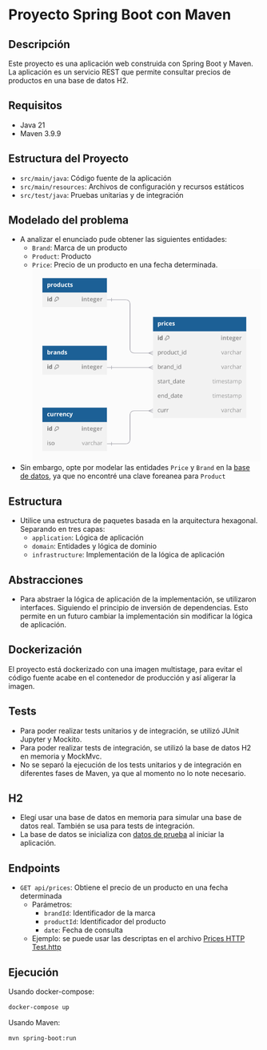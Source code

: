 # Proyecto Spring Boot con Maven

## Descripción
Este proyecto es una aplicación web construida con Spring Boot y Maven. 
La aplicación es un servicio REST que permite consultar precios de productos en una base de datos H2.

## Requisitos

- Java 21
- Maven 3.9.9

## Estructura del Proyecto

- `src/main/java`: Código fuente de la aplicación
- `src/main/resources`: Archivos de configuración y recursos estáticos
- `src/test/java`: Pruebas unitarias y de integración

## Modelado del problema
- A analizar el enunciado pude obtener las siguientes entidades:
  - `Brand`: Marca de un producto
  - `Product`: Producto
  - `Price`: Precio de un producto en una fecha determinada.
    ![img.png](media/img.png)
- Sin embargo, opte por modelar las entidades `Price` y `Brand` en la [base de datos](prices/src/main/resources/schema.sql), ya que no encontré una clave foreanea para `Product`

## Estructura
- Utilice una estructura de paquetes basada en la arquitectura hexagonal. Separando en tres capas:
  - `application`: Lógica de aplicación
  - `domain`: Entidades y lógica de dominio
  - `infrastructure`: Implementación de la lógica de aplicación

## Abstracciones
- Para abstraer la lógica de aplicación de la implementación, se utilizaron interfaces. Siguiendo el principio de inversión de dependencias. Esto permite en un futuro cambiar la implementación sin modificar la lógica de aplicación.
  
## Dockerización

El proyecto está dockerizado con una imagen multistage, para evitar el código fuente acabe en el contenedor de producción y así aligerar la imagen.

## Tests
- Para poder realizar tests unitarios y de integración, se utilizó JUnit Jupyter y Mockito. 
- Para poder realizar tests de integración, se utilizó la base de datos H2 en memoria y MockMvc.
- No se separó la ejecución de los tests unitarios y de integración en diferentes fases de Maven, ya que al momento no lo note necesario.

## H2
- Elegí usar una base de datos en memoria para simular una base de datos real. También se usa para tests de integración.
- La base de datos se inicializa con [datos de prueba](prices/src/main/resources/data.sql) al iniciar la aplicación.


## Endpoints
- `GET api/prices`: Obtiene el precio de un producto en una fecha determinada
  - Parámetros:
    - `brandId`: Identificador de la marca
    - `productId`: Identificador del producto
    - `date`: Fecha de consulta
  - Ejemplo: se puede usar las descriptas en el archivo [Prices HTTP Test.http](prices/src/test/Prices%20HTTP%20Test.http)
## Ejecución
Usando docker-compose:
```bash
docker-compose up
```
Usando Maven:
```bash
mvn spring-boot:run
```
